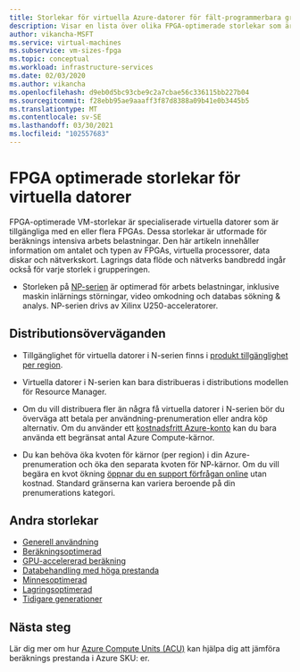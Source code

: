 ```yaml
---
title: Storlekar för virtuella Azure-datorer för fält-programmerbara grindar (FPGA)
description: Visar en lista över olika FPGA-optimerade storlekar som är tillgängliga för virtuella datorer i Azure. Visar information om antalet virtuella processorer, data diskar och nätverkskort samt lagrings data flöde och nätverks bandbredd för storlekar i den här serien.
author: vikancha-MSFT
ms.service: virtual-machines
ms.subservice: vm-sizes-fpga
ms.topic: conceptual
ms.workload: infrastructure-services
ms.date: 02/03/2020
ms.author: vikancha
ms.openlocfilehash: d9eb0d5bc93cbe9c2a7cbae56c336115bb227b04
ms.sourcegitcommit: f28ebb95ae9aaaff3f87d8388a09b41e0b3445b5
ms.translationtype: MT
ms.contentlocale: sv-SE
ms.lasthandoff: 03/30/2021
ms.locfileid: "102557683"
---
```

# <a name="fpga-optimized-virtual-machine-sizes"></a>FPGA optimerade storlekar för virtuella datorer

FPGA-optimerade VM-storlekar är specialiserade virtuella datorer som är tillgängliga med en eller flera FPGAs. Dessa storlekar är utformade för beräknings intensiva arbets belastningar. Den här artikeln innehåller information om antalet och typen av FPGAs, virtuella processorer, data diskar och nätverkskort. Lagrings data flöde och nätverks bandbredd ingår också för varje storlek i grupperingen.

- Storleken på [NP-serien](np-series.md) är optimerad för arbets belastningar, inklusive maskin inlärnings störningar, video omkodning och databas sökning & analys. NP-serien drivs av Xilinx U250-acceleratorer.


## <a name="deployment-considerations"></a>Distributionsöverväganden

- Tillgänglighet för virtuella datorer i N-serien finns i [produkt tillgänglighet per region](https://azure.microsoft.com/regions/services/).

- Virtuella datorer i N-serien kan bara distribueras i distributions modellen för Resource Manager.

- Om du vill distribuera fler än några få virtuella datorer i N-serien bör du överväga att betala per användning-prenumeration eller andra köp alternativ. Om du använder ett [kostnadsfritt Azure-konto](https://azure.microsoft.com/free/) kan du bara använda ett begränsat antal Azure Compute-kärnor.

- Du kan behöva öka kvoten för kärnor (per region) i din Azure-prenumeration och öka den separata kvoten för NP-kärnor. Om du vill begära en kvot ökning [öppnar du en support förfrågan online](../azure-portal/supportability/how-to-create-azure-support-request.md) utan kostnad. Standard gränserna kan variera beroende på din prenumerations kategori.

## <a name="other-sizes"></a>Andra storlekar

- [Generell användning](sizes-general.md)
- [Beräkningsoptimerad](sizes-compute.md)
- [GPU-accelererad beräkning](sizes-gpu.md)
- [Databehandling med höga prestanda](sizes-hpc.md)
- [Minnesoptimerad](sizes-memory.md)
- [Lagringsoptimerad](sizes-storage.md)
- [Tidigare generationer](sizes-previous-gen.md)

## <a name="next-steps"></a>Nästa steg

Lär dig mer om hur [Azure Compute Units (ACU)](acu.md) kan hjälpa dig att jämföra beräknings prestanda i Azure SKU: er.
